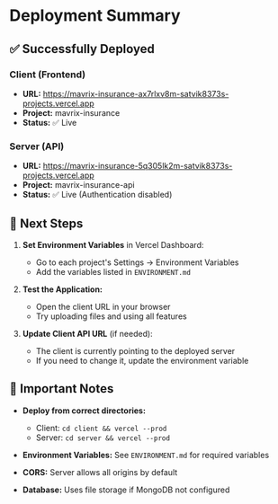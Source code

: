 # Deployment Summary

## ✅ Successfully Deployed

### Client (Frontend)
- **URL:** https://mavrix-insurance-ax7rlxv8m-satvik8373s-projects.vercel.app
- **Project:** mavrix-insurance
- **Status:** ✅ Live

### Server (API)
- **URL:** https://mavrix-insurance-5q305lk2m-satvik8373s-projects.vercel.app
- **Project:** mavrix-insurance-api
- **Status:** ✅ Live (Authentication disabled)

## 🔧 Next Steps

1. **Set Environment Variables** in Vercel Dashboard:
   - Go to each project's Settings → Environment Variables
   - Add the variables listed in `ENVIRONMENT.md`

2. **Test the Application:**
   - Open the client URL in your browser
   - Try uploading files and using all features

3. **Update Client API URL** (if needed):
   - The client is currently pointing to the deployed server
   - If you need to change it, update the environment variable

## 📝 Important Notes

- **Deploy from correct directories:**
  - Client: `cd client && vercel --prod`
  - Server: `cd server && vercel --prod`

- **Environment Variables:** See `ENVIRONMENT.md` for required variables
- **CORS:** Server allows all origins by default
- **Database:** Uses file storage if MongoDB not configured
